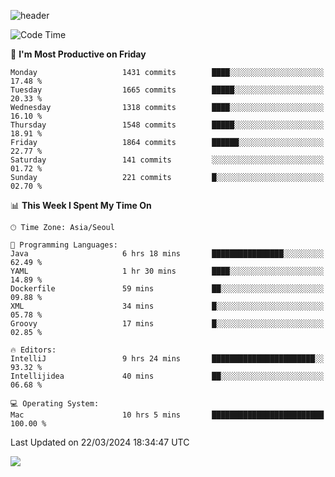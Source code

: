 ![header](https://capsule-render.vercel.app/api?type=Egg&color=timeAuto&height=300&section=header&text=PoPo&fontSize=90&animation=fadeIn)

  <!--START_SECTION:waka-->
![Code Time](http://img.shields.io/badge/Code%20Time-1%2C540%20hrs%2042%20mins-blue)

📅 **I'm Most Productive on Friday** 

```text
Monday                   1431 commits        ████░░░░░░░░░░░░░░░░░░░░░   17.48 % 
Tuesday                  1665 commits        █████░░░░░░░░░░░░░░░░░░░░   20.33 % 
Wednesday                1318 commits        ████░░░░░░░░░░░░░░░░░░░░░   16.10 % 
Thursday                 1548 commits        █████░░░░░░░░░░░░░░░░░░░░   18.91 % 
Friday                   1864 commits        ██████░░░░░░░░░░░░░░░░░░░   22.77 % 
Saturday                 141 commits         ░░░░░░░░░░░░░░░░░░░░░░░░░   01.72 % 
Sunday                   221 commits         █░░░░░░░░░░░░░░░░░░░░░░░░   02.70 % 
```


📊 **This Week I Spent My Time On** 

```text
🕑︎ Time Zone: Asia/Seoul

💬 Programming Languages: 
Java                     6 hrs 18 mins       ████████████████░░░░░░░░░   62.49 % 
YAML                     1 hr 30 mins        ████░░░░░░░░░░░░░░░░░░░░░   14.89 % 
Dockerfile               59 mins             ██░░░░░░░░░░░░░░░░░░░░░░░   09.88 % 
XML                      34 mins             █░░░░░░░░░░░░░░░░░░░░░░░░   05.78 % 
Groovy                   17 mins             █░░░░░░░░░░░░░░░░░░░░░░░░   02.85 % 

🔥 Editors: 
IntelliJ                 9 hrs 24 mins       ███████████████████████░░   93.32 % 
Intellijidea             40 mins             ██░░░░░░░░░░░░░░░░░░░░░░░   06.68 % 

💻 Operating System: 
Mac                      10 hrs 5 mins       █████████████████████████   100.00 % 
```


 Last Updated on 22/03/2024 18:34:47 UTC
<!--END_SECTION:waka-->



<img src="https://capsule-render.vercel.app/api?type=Egg&color=timeAuto&height=300&section=footer&text=PoPo&fontSize=90&animation=fadeIn&reversal=true" />
